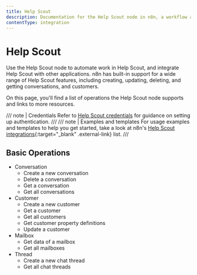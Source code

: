 ```yaml
---
title: Help Scout
description: Documentation for the Help Scout node in n8n, a workflow automation platform. Includes details of operations and configuration, and links to examples and credentials information.
contentType: integration
---
```


# Help Scout


Use the Help Scout node to automate work in Help Scout, and integrate Help Scout with other applications. n8n has built-in support for a wide range of Help Scout features, including creating, updating, deleting, and getting conversations, and customers.


On this page, you'll find a list of operations the Help Scout node supports and links to more resources.

/// note | Credentials
Refer to [Help Scout credentials](/integrations/builtin/credentials/helpscout/) for guidance on setting up authentication. 
///
/// note | Examples and templates
For usage examples and templates to help you get started, take a look at n8n's [Help Scout integrations](https://n8n.io/integrations/helpscout/){:target="_blank" .external-link} list.
///

## Basic Operations

* Conversation
    * Create a new conversation
    * Delete a conversation
    * Get a conversation
    * Get all conversations
* Customer
    * Create a new customer
    * Get a customer
    * Get all customers
    * Get customer property definitions
    * Update a customer
* Mailbox
    * Get data of a mailbox
    * Get all mailboxes
* Thread
    * Create a new chat thread
    * Get all chat threads

